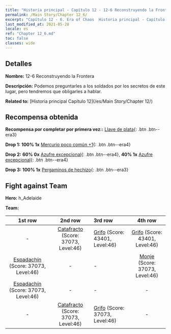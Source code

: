 ```yaml
---
title: "Historia principal - Capítulo 12 - 12-6 Reconstruyendo la Frontera"
permalink: /Main Story/Chapter 12_6/
excerpt: "Capítulo 12 - 6. Era of Chaos  Historia principal - Capítulo 12_6. 12-6 Reconstruyendo la Frontera"
last_modified_at: 2021-05-28
locale: es
ref: "Chapter 12_6.md"
toc: false
classes: wide
---
```


## Detalles

 **Nombre:** 12-6 Reconstruyendo la Frontera

 **Descripción:** Podemos preguntarles a los soldados por los secretos de este lugar, pero tendremos que obligarles a hablar.

 **Related to:** [Historia principal Capítulo 12](/es/Main Story/Chapter 12/)

## Recompensa obtenida

 **Recompensa por completar por primera vez::** [Llave de plata](/ItemsES/con_693/){: .btn .btn--era3}

 **Drop 1:** **100% 1x** [Mercurio poco común +1](/ItemsES/mat_42/){: .btn .btn--era4}

 **Drop 2:** **60% 0x** [Azufre excepcional](/ItemsES/mat_36/){: .btn .btn--era4}, **40% 1x** [Azufre excepcional](/ItemsES/mat_36/){: .btn .btn--era4}

 **Drop 3:** **100% 1x** [Pergaminos de hechizo](/ItemsES/con_694/){: .btn .btn--era3}


## Fight against Team
 **Hero:** h_Adelaide

 **Team:**


  | 1st row | 2nd row | 3rd row | 4th row |
  |:----:|:----:|:----|:----:|
  | - | [Catafracto](/es/units/Cavalier/) (Score: 37073, Level:46)  | [Grifo](/es/units/Griffin/) (Score: 43401, Level:46)  | [Grifo](/es/units/Griffin/) (Score: 43401, Level:46)  |
  | [Espadachín](/es/units/Swordsman/) (Score: 37073, Level:46)  | - | - | [Monje](/es/units/Monk/) (Score: 37073, Level:46)  |
  | [Espadachín](/es/units/Swordsman/) (Score: 37073, Level:46)  | - | - | - |
  | - | [Catafracto](/es/units/Cavalier/) (Score: 37073, Level:46)  | [Grifo](/es/units/Griffin/) (Score: 37073, Level:46)  | - |


